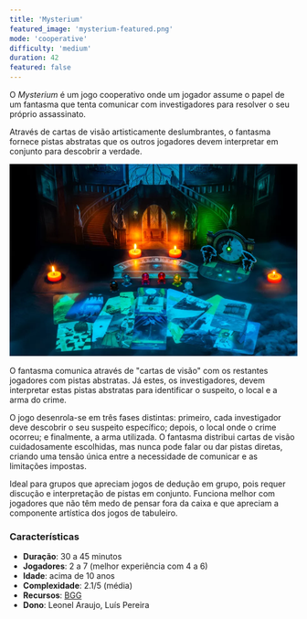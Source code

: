 ```yaml
---
title: 'Mysterium'
featured_image: 'mysterium-featured.png'
mode: 'cooperative'
difficulty: 'medium'
duration: 42
featured: false
---
```

O *Mysterium* é um jogo cooperativo onde um jogador assume o papel de um fantasma que tenta comunicar com investigadores para resolver o seu próprio assassinato. 

<!--more-->

Através de cartas de visão artisticamente deslumbrantes, o fantasma fornece pistas abstratas que os outros jogadores devem interpretar em conjunto para descobrir a verdade.

![Mysterium board setup](./mysterium-featured.png)

O fantasma comunica através de "cartas de visão" com os restantes jogadores com pistas abstratas. Já estes, os investigadores, devem interpretar estas pistas abstratas para identificar o suspeito, o local e a arma do crime.

O jogo desenrola-se em três fases distintas: primeiro, cada investigador deve descobrir o seu suspeito específico; depois, o local onde o crime ocorreu; e finalmente, a arma utilizada. O fantasma distribui cartas de visão cuidadosamente escolhidas, mas nunca pode falar ou dar pistas diretas, criando uma tensão única entre a necessidade de comunicar e as limitações impostas.

Ideal para grupos que apreciam jogos de dedução em grupo, pois requer discução e interpretação de pistas em conjunto. Funciona melhor com jogadores que não têm medo de pensar fora da caixa e que apreciam a componente artística dos jogos de tabuleiro.

### Características

- **Duração**: 30 a 45 minutos
- **Jogadores**: 2 a 7 (melhor experiência com 4 a 6)
- **Idade**: acima de 10 anos
- **Complexidade**: 2.1/5 (média)
- **Recursos**: [BGG](https://boardgamegeek.com/boardgame/181304/mysterium)
- **Dono**: Leonel Araujo, Luís Pereira
